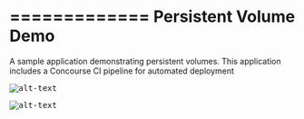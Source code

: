 =============
Persistent Volume Demo
=============

A sample application demonstrating persistent volumes.  This application includes a Concourse CI pipeline for automated deployment

<kbd>![alt-text](https://github.com/azwickey-pivotal/volume-demo/blob/master/ci.png)</kbd>

<kbd>![alt-text](https://github.com/azwickey-pivotal/volume-demo/blob/master/app.png)</kbd>

